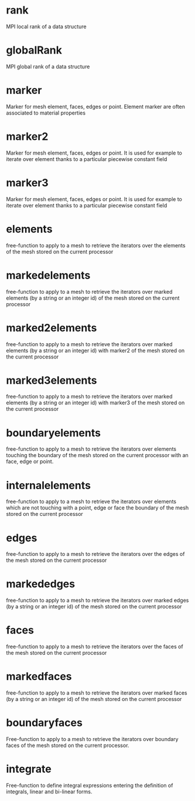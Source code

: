 # rank
MPI local rank of a data structure

# globalRank
MPI global rank of a data structure

# marker
Marker for mesh element, faces, edges or point. Element marker are often associated to material properties

# marker2
Marker for mesh element, faces, edges or point. It is used for example to iterate over element thanks to a particular piecewise constant field

# marker3
Marker for mesh element, faces, edges or point. It is used for example to iterate over element thanks to a particular piecewise constant field

# elements

free-function to apply to a mesh to retrieve the iterators over the elements of the mesh stored on the current processor

# markedelements

free-function to apply to a mesh to retrieve the iterators over marked elements (by a string or an integer id) of the mesh stored on the current processor

# marked2elements

free-function to apply to a mesh to retrieve the iterators over marked elements (by a string or an integer id) with marker2 of the mesh stored on the current processor

# marked3elements

free-function to apply to a mesh to retrieve the iterators over marked elements (by a string or an integer id) with marker3 of the mesh stored on the current processor

# boundaryelements

free-function to apply to a mesh to retrieve the iterators over  elements touching the boundary of the mesh stored on the current processor with an face, edge or point.

# internalelements

free-function to apply to a mesh to retrieve the iterators over  elements which are not touching with a point, edge or face the boundary of the mesh stored on the current processor

# edges

free-function to apply to a mesh to retrieve the iterators over the edges of the mesh stored on the current processor

# markededges

free-function to apply to a mesh to retrieve the iterators over marked edges (by a string or an integer id) of the mesh stored on the current processor

# faces

free-function to apply to a mesh to retrieve the iterators over the faces of the mesh stored on the current processor

# markedfaces

free-function to apply to a mesh to retrieve the iterators over marked faces (by a string or an integer id) of the mesh stored on the current processor

# boundaryfaces

Free-function to apply to a mesh to retrieve the iterators over boundary faces of the mesh stored on the current processor.

# integrate

Free-function to define integral expressions entering the definition of integrals, linear and bi-linear forms.
